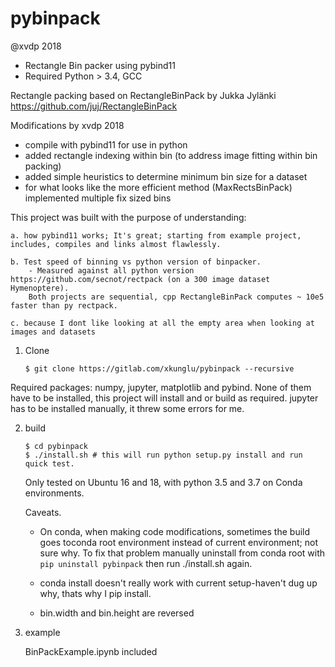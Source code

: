 pybinpack
=========
@xvdp 2018

* Rectangle Bin packer using pybind11
* Required Python > 3.4, GCC

Rectangle packing based on RectangleBinPack by Jukka Jylänki
https://github.com/juj/RectangleBinPack 

Modifications by xvdp 2018
* compile with pybind11 for use in python
* added rectangle indexing within bin (to address image fitting within bin packing)
* added simple heuristics to determine minimum bin size for a dataset
* for what looks like the more efficient method (MaxRectsBinPack) implemented multiple fix sized bins


This project was built with the purpose of understanding:

    a. how pybind11 works; It's great; starting from example project, includes, compiles and links almost flawlessly.

    b. Test speed of binning vs python version of binpacker.
        - Measured against all python version https://github.com/secnot/rectpack (on a 300 image dataset Hymenoptere).
        Both projects are sequential, cpp RectangleBinPack computes ~ 10e5 faster than py rectpack.

    c. because I dont like looking at all the empty area when looking at images and datasets

1. Clone
    ```
    $ git clone https://gitlab.com/xkunglu/pybinpack --recursive
    ```
Required packages: numpy, jupyter, matplotlib and pybind. None of them have to be installed, this project will install and or build as required.
jupyter has to be installed manually, it threw some errors for me.


2. build
    ```
    $ cd pybinpack
    $ ./install.sh # this will run python setup.py install and run quick test. 
    ```
    Only tested on Ubuntu 16 and 18, with python 3.5 and 3.7 on Conda environments.

    Caveats. 
    * On conda, when making code modifications, sometimes the build goes toconda root environment instead of current environment; 
    not sure why.
    To fix that problem manually uninstall from conda root with `pip uninstall pybinpack` then run ./install.sh again.
    * conda install doesn't really work with current setup-haven't dug up why, thats why I pip install.

    * bin.width and bin.height are reversed

 3. example

    BinPackExample.ipynb included
    


